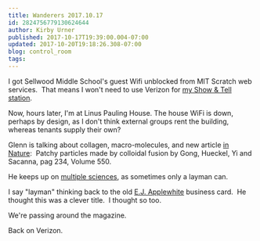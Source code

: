 ```yaml
---
title: Wanderers 2017.10.17
id: 2824756779130624644
author: Kirby Urner
published: 2017-10-17T19:39:00.004-07:00
updated: 2017-10-20T19:18:26.308-07:00
blog: control_room
tags: 
---
```


[](https://www.flickr.com/photos/kirbyurner/37689361572/in/dateposted-public/)

I got Sellwood Middle School's guest Wifi unblocked from MIT Scratch web services.  That means I won't need to use Verizon for [my Show & Tell station](http://mathforum.org/kb/thread.jspa?threadID=2888711).

Now, hours later, I'm at Linus Pauling House. The house WiFi is down, perhaps by design, as I don't think external groups rent the building, whereas tenants supply their own?

Glenn is talking about collagen, macro-molecules, and new article [in Nature](http://mybizmo.blogspot.com/2015/12/global-data-global-matrix.html):  Patchy particles made by colloidal fusion by Gong, Hueckel, Yi and Sacanna, pag 234, Volume 550.

He keeps up on [multiple sciences](http://mybizmo.blogspot.com/2015/12/global-data-global-matrix.html), as sometimes only a layman can.

I say "layman" thinking back to the old [E.J. Applewhite](https://flic.kr/p/nJ229A) business card.  He thought this was a clever title.  I thought so too.

We're passing around the magazine.

Back on Verizon. 

[](https://www.flickr.com/photos/kirbyurner/37051211783/in/dateposted-public/)